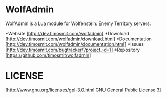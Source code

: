 # WolfAdmin
WolfAdmin is a Lua module for Wolfenstein: Enemy Territory servers.

*Website [http://dev.timosmit.com/wolfadmin]
*Download [http://dev.timosmit.com/wolfadmin/download.html]
*Documentation [http://dev.timosmit.com/wolfadmin/documentation.html]
*Issues [http://dev.timosmit.com/bugtracker/?project_id=1]
*Repository [https://github.com/timosmit/wolfadmin]

LICENSE
============
[http://www.gnu.org/licenses/gpl-3.0.html GNU General Public License 3]
